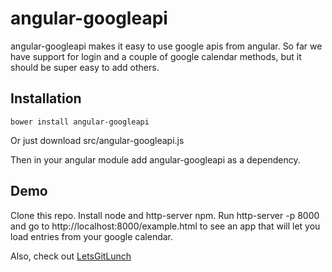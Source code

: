 angular-googleapi
=================

angular-googleapi makes it easy to use google apis from angular. So far we have support for login and a couple of google calendar methods, but it should be super easy to add others.

Installation
------------

````
bower install angular-googleapi
````

Or just download src/angular-googleapi.js

Then in your angular module add angular-googleapi as a dependency.

Demo
----

Clone this repo. Install node and http-server npm. Run http-server -p 8000
and go to http://localhost:8000/example.html to see an app that will let you load
entries from your google calendar.

Also, check out [LetsGitLunch](http://github.com/gaslight/letsgitlunch)